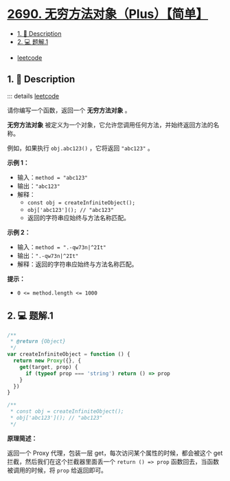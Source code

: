 # [2690. 无穷方法对象（Plus）【简单】](https://github.com/Tdahuyou/TNotes.leetcode/tree/main/notes/2690.%20%E6%97%A0%E7%A9%B7%E6%96%B9%E6%B3%95%E5%AF%B9%E8%B1%A1%EF%BC%88Plus%EF%BC%89%E3%80%90%E7%AE%80%E5%8D%95%E3%80%91)

<!-- region:toc -->

- [1. 📝 Description](#1--description)
- [2. 💻 题解.1](#2--题解1)

<!-- endregion:toc -->
- [leetcode](https://leetcode.cn/problems/infinite-method-object)


## 1. 📝 Description

::: details [leetcode](https://leetcode.cn)

请你编写一个函数，返回一个 **无穷方法对象** 。

**无穷方法对象** 被定义为一个对象，它允许您调用任何方法，并始终返回方法的名称。

例如，如果执行 `obj.abc123()` ，它将返回 `"abc123"` 。

**示例 1：**

- 输入：`method = "abc123"`
- 输出：`"abc123"`
- 解释：
  - `const obj = createInfiniteObject();`
  - `obj['abc123'](); // "abc123"`
  - 返回的字符串应始终与方法名称匹配。

**示例 2：**

- 输入：`method = ".-qw73n|^2It"`
- 输出：`".-qw73n|^2It"`
- 解释：返回的字符串应始终与方法名称匹配。

**提示：**

- `0 <= method.length <= 1000`

## 2. 💻 题解.1

```javascript
/**
 * @return {Object}
 */
var createInfiniteObject = function () {
  return new Proxy({}, {
    get(target, prop) {
      if (typeof prop === 'string') return () => prop
    }
  })
}

/**
 * const obj = createInfiniteObject();
 * obj['abc123'](); // "abc123"
 */
```

**原理简述：**

返回一个 Proxy 代理，包装一层 get，每次访问某个属性的时候，都会被这个 get 拦截，然后我们在这个拦截器里面丢一个 `return () => prop` 函数回去，当函数被调用的时候，将 `prop` 给返回即可。
